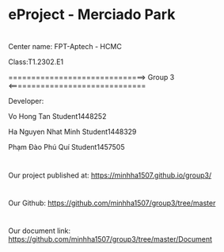 
# eProject - Merciado Park
#
Center name: FPT-Aptech - HCMC

Class:T1.2302.E1

==============================> Group 3 <==============================

Developer:

Vo Hong Tan  Student1448252

Ha Nguyen Nhat Minh Student1448329

Phạm Đào Phú Quí Student1457505

#
Our project published at: https://minhha1507.github.io/group3/

#
Our Github: https://github.com/minhha1507/group3/tree/master

#
Our document link: https://github.com/minhha1507/group3/tree/master/Document
